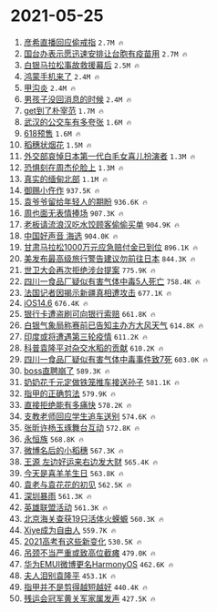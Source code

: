 # 2021-05-25

1. [彦希直播回应偷戒指](https://s.weibo.com/weibo?q=%23%E5%BD%A6%E5%B8%8C%E7%9B%B4%E6%92%AD%E5%9B%9E%E5%BA%94%E5%81%B7%E6%88%92%E6%8C%87%23&Refer=top) `2.7M 🔥`
1. [国台办表示愿迅速安排让台胞有疫苗用](https://s.weibo.com/weibo?q=%23%E5%9B%BD%E5%8F%B0%E5%8A%9E%E8%A1%A8%E7%A4%BA%E6%84%BF%E8%BF%85%E9%80%9F%E5%AE%89%E6%8E%92%E8%AE%A9%E5%8F%B0%E8%83%9E%E6%9C%89%E7%96%AB%E8%8B%97%E7%94%A8%23&Refer=top) `2.7M 🔥`
1. [白银马拉松事故救援幕后](https://s.weibo.com/weibo?q=%23%E7%99%BD%E9%93%B6%E9%A9%AC%E6%8B%89%E6%9D%BE%E4%BA%8B%E6%95%85%E6%95%91%E6%8F%B4%E5%B9%95%E5%90%8E%23&Refer=top) `2.5M 🔥`
1. [鸿蒙手机来了](https://s.weibo.com/weibo?q=%23%E9%B8%BF%E8%92%99%E6%89%8B%E6%9C%BA%E6%9D%A5%E4%BA%86%23&Refer=top) `2.4M 🔥`
1. [甲沟炎](https://s.weibo.com/weibo?q=%23%E7%94%B2%E6%B2%9F%E7%82%8E%23&Refer=top) `2.4M 🔥`
1. [男孩子没回消息的时候](https://s.weibo.com/weibo?q=%23%E7%94%B7%E5%AD%A9%E5%AD%90%E6%B2%A1%E5%9B%9E%E6%B6%88%E6%81%AF%E7%9A%84%E6%97%B6%E5%80%99%23&Refer=top) `2.4M 🔥`
1. [get到了朴宰范](https://s.weibo.com/weibo?q=%23get%E5%88%B0%E4%BA%86%E6%9C%B4%E5%AE%B0%E8%8C%83%23&Refer=top) `1.7M 🔥`
1. [武汉的公交车有多夸张](https://s.weibo.com/weibo?q=%23%E6%AD%A6%E6%B1%89%E7%9A%84%E5%85%AC%E4%BA%A4%E8%BD%A6%E6%9C%89%E5%A4%9A%E5%A4%B8%E5%BC%A0%23&Refer=top) `1.6M 🔥`
1. [618预售](https://s.weibo.com/weibo?q=%23618%E9%A2%84%E5%94%AE%23&Refer=top) `1.6M 🔥`
1. [稻穗状烟花](https://s.weibo.com/weibo?q=%23%E7%A8%BB%E7%A9%97%E7%8A%B6%E7%83%9F%E8%8A%B1%23&Refer=top) `1.5M 🔥`
1. [外交部哀悼日本第一代白毛女喜儿扮演者](https://s.weibo.com/weibo?q=%23%E5%A4%96%E4%BA%A4%E9%83%A8%E5%93%80%E6%82%BC%E6%97%A5%E6%9C%AC%E7%AC%AC%E4%B8%80%E4%BB%A3%E7%99%BD%E6%AF%9B%E5%A5%B3%E5%96%9C%E5%84%BF%E6%89%AE%E6%BC%94%E8%80%85%23&Refer=top) `1.3M 🔥`
1. [恐惧刻在周杰伦脸上](https://s.weibo.com/weibo?q=%23%E6%81%90%E6%83%A7%E5%88%BB%E5%9C%A8%E5%91%A8%E6%9D%B0%E4%BC%A6%E8%84%B8%E4%B8%8A%23&Refer=top) `1.3M 🔥`
1. [真实的缅甸北部](https://s.weibo.com/weibo?q=%23%E7%9C%9F%E5%AE%9E%E7%9A%84%E7%BC%85%E7%94%B8%E5%8C%97%E9%83%A8%23&Refer=top) `1.1M 🔥`
1. [御赐小仵作](https://s.weibo.com/weibo?q=%E5%BE%A1%E8%B5%90%E5%B0%8F%E4%BB%B5%E4%BD%9C&Refer=top) `937.5K 🔥`
1. [袁爷爷留给年轻人的期盼](https://s.weibo.com/weibo?q=%23%E8%A2%81%E7%88%B7%E7%88%B7%E7%95%99%E7%BB%99%E5%B9%B4%E8%BD%BB%E4%BA%BA%E7%9A%84%E6%9C%9F%E7%9B%BC%23&Refer=top) `936.6K 🔥`
1. [周也面无表情捧场](https://s.weibo.com/weibo?q=%23%E5%91%A8%E4%B9%9F%E9%9D%A2%E6%97%A0%E8%A1%A8%E6%83%85%E6%8D%A7%E5%9C%BA%23&Refer=top) `907.3K 🔥`
1. [老板请流浪汉吃水饺顾客偷偷买单](https://s.weibo.com/weibo?q=%23%E8%80%81%E6%9D%BF%E8%AF%B7%E6%B5%81%E6%B5%AA%E6%B1%89%E5%90%83%E6%B0%B4%E9%A5%BA%E9%A1%BE%E5%AE%A2%E5%81%B7%E5%81%B7%E4%B9%B0%E5%8D%95%23&Refer=top) `904.9K 🔥`
1. [中国好声音 海选](https://s.weibo.com/weibo?q=%E4%B8%AD%E5%9B%BD%E5%A5%BD%E5%A3%B0%E9%9F%B3%20%E6%B5%B7%E9%80%89&Refer=top) `904.0K 🔥`
1. [甘肃马拉松1000万元应急赔付金已到位](https://s.weibo.com/weibo?q=%23%E7%94%98%E8%82%83%E9%A9%AC%E6%8B%89%E6%9D%BE1000%E4%B8%87%E5%85%83%E5%BA%94%E6%80%A5%E8%B5%94%E4%BB%98%E9%87%91%E5%B7%B2%E5%88%B0%E4%BD%8D%23&Refer=top) `896.1K 🔥`
1. [美发布最高级旅行警告建议勿前往日本](https://s.weibo.com/weibo?q=%23%E7%BE%8E%E5%8F%91%E5%B8%83%E6%9C%80%E9%AB%98%E7%BA%A7%E6%97%85%E8%A1%8C%E8%AD%A6%E5%91%8A%E5%BB%BA%E8%AE%AE%E5%8B%BF%E5%89%8D%E5%BE%80%E6%97%A5%E6%9C%AC%23&Refer=top) `844.3K 🔥`
1. [世卫大会再次拒绝涉台提案](https://s.weibo.com/weibo?q=%23%E4%B8%96%E5%8D%AB%E5%A4%A7%E4%BC%9A%E5%86%8D%E6%AC%A1%E6%8B%92%E7%BB%9D%E6%B6%89%E5%8F%B0%E6%8F%90%E6%A1%88%23&Refer=top) `775.9K 🔥`
1. [四川一食品厂疑似有害气体中毒5人死亡](https://s.weibo.com/weibo?q=%E5%9B%9B%E5%B7%9D%E4%B8%80%E9%A3%9F%E5%93%81%E5%8E%82%E7%96%91%E4%BC%BC%E6%9C%89%E5%AE%B3%E6%B0%94%E4%BD%93%E4%B8%AD%E6%AF%925%E4%BA%BA%E6%AD%BB%E4%BA%A1&Refer=top) `758.4K 🔥`
1. [法国记者因揭示新疆真相遭攻击](https://s.weibo.com/weibo?q=%23%E6%B3%95%E5%9B%BD%E8%AE%B0%E8%80%85%E5%9B%A0%E6%8F%AD%E7%A4%BA%E6%96%B0%E7%96%86%E7%9C%9F%E7%9B%B8%E9%81%AD%E6%94%BB%E5%87%BB%23&Refer=top) `677.1K 🔥`
1. [iOS14.6](https://s.weibo.com/weibo?q=%23iOS14.6%23&Refer=top) `676.4K 🔥`
1. [银行卡遭盗刷可向银行索赔](https://s.weibo.com/weibo?q=%23%E9%93%B6%E8%A1%8C%E5%8D%A1%E9%81%AD%E7%9B%97%E5%88%B7%E5%8F%AF%E5%90%91%E9%93%B6%E8%A1%8C%E7%B4%A2%E8%B5%94%23&Refer=top) `661.8K 🔥`
1. [白银气象局称赛前已告知主办方大风天气](https://s.weibo.com/weibo?q=%23%E7%99%BD%E9%93%B6%E6%B0%94%E8%B1%A1%E5%B1%80%E7%A7%B0%E8%B5%9B%E5%89%8D%E5%B7%B2%E5%91%8A%E7%9F%A5%E4%B8%BB%E5%8A%9E%E6%96%B9%E5%A4%A7%E9%A3%8E%E5%A4%A9%E6%B0%94%23&Refer=top) `614.8K 🔥`
1. [印度或将遭遇第三轮疫情](https://s.weibo.com/weibo?q=%23%E5%8D%B0%E5%BA%A6%E6%88%96%E5%B0%86%E9%81%AD%E9%81%87%E7%AC%AC%E4%B8%89%E8%BD%AE%E7%96%AB%E6%83%85%23&Refer=top) `611.2K 🔥`
1. [科普袁隆平对杂交水稻的贡献](https://s.weibo.com/weibo?q=%E7%A7%91%E6%99%AE%E8%A2%81%E9%9A%86%E5%B9%B3%E5%AF%B9%E6%9D%82%E4%BA%A4%E6%B0%B4%E7%A8%BB%E7%9A%84%E8%B4%A1%E7%8C%AE&Refer=top) `610.2K 🔥`
1. [四川一食品厂疑似有害气体中毒事件致7死](https://s.weibo.com/weibo?q=%23%E5%9B%9B%E5%B7%9D%E4%B8%80%E9%A3%9F%E5%93%81%E5%8E%82%E7%96%91%E4%BC%BC%E6%9C%89%E5%AE%B3%E6%B0%94%E4%BD%93%E4%B8%AD%E6%AF%92%E4%BA%8B%E4%BB%B6%E8%87%B47%E6%AD%BB%23&Refer=top) `603.0K 🔥`
1. [boss直聘崩了](https://s.weibo.com/weibo?q=%23boss%E7%9B%B4%E8%81%98%E5%B4%A9%E4%BA%86%23&Refer=top) `589.3K 🔥`
1. [奶奶花千元定做铁笼推车接送孙子](https://s.weibo.com/weibo?q=%23%E5%A5%B6%E5%A5%B6%E8%8A%B1%E5%8D%83%E5%85%83%E5%AE%9A%E5%81%9A%E9%93%81%E7%AC%BC%E6%8E%A8%E8%BD%A6%E6%8E%A5%E9%80%81%E5%AD%99%E5%AD%90%23&Refer=top) `581.1K 🔥`
1. [指甲的正确剪法](https://s.weibo.com/weibo?q=%23%E6%8C%87%E7%94%B2%E7%9A%84%E6%AD%A3%E7%A1%AE%E5%89%AA%E6%B3%95%23&Refer=top) `579.9K 🔥`
1. [直接拒绝能有多痛快](https://s.weibo.com/weibo?q=%23%E7%9B%B4%E6%8E%A5%E6%8B%92%E7%BB%9D%E8%83%BD%E6%9C%89%E5%A4%9A%E7%97%9B%E5%BF%AB%23&Refer=top) `578.2K 🔥`
1. [支教老师回应学生追车送别](https://s.weibo.com/weibo?q=%23%E6%94%AF%E6%95%99%E8%80%81%E5%B8%88%E5%9B%9E%E5%BA%94%E5%AD%A6%E7%94%9F%E8%BF%BD%E8%BD%A6%E9%80%81%E5%88%AB%23&Refer=top) `574.6K 🔥`
1. [张昕许杨玉琢舞台互动](https://s.weibo.com/weibo?q=%23%E5%BC%A0%E6%98%95%E8%AE%B8%E6%9D%A8%E7%8E%89%E7%90%A2%E8%88%9E%E5%8F%B0%E4%BA%92%E5%8A%A8%23&Refer=top) `572.8K 🔥`
1. [永恒族](https://s.weibo.com/weibo?q=%23%E6%B0%B8%E6%81%92%E6%97%8F%23&Refer=top) `568.8K 🔥`
1. [微博名后的小稻穗](https://s.weibo.com/weibo?q=%23%E5%BE%AE%E5%8D%9A%E5%90%8D%E5%90%8E%E7%9A%84%E5%B0%8F%E7%A8%BB%E7%A9%97%23&Refer=top) `567.3K 🔥`
1. [王源 左边好运来右边发大财](https://s.weibo.com/weibo?q=%23%E7%8E%8B%E6%BA%90%20%E5%B7%A6%E8%BE%B9%E5%A5%BD%E8%BF%90%E6%9D%A5%E5%8F%B3%E8%BE%B9%E5%8F%91%E5%A4%A7%E8%B4%A2%23&Refer=top) `565.4K 🔥`
1. [今天是喜羊羊生日](https://s.weibo.com/weibo?q=%23%E4%BB%8A%E5%A4%A9%E6%98%AF%E5%96%9C%E7%BE%8A%E7%BE%8A%E7%94%9F%E6%97%A5%23&Refer=top) `563.8K 🔥`
1. [袁老与袁花花的初见](https://s.weibo.com/weibo?q=%23%E8%A2%81%E8%80%81%E4%B8%8E%E8%A2%81%E8%8A%B1%E8%8A%B1%E7%9A%84%E5%88%9D%E8%A7%81%23&Refer=top) `562.5K 🔥`
1. [深圳暴雨](https://s.weibo.com/weibo?q=%E6%B7%B1%E5%9C%B3%E6%9A%B4%E9%9B%A8&Refer=top) `561.3K 🔥`
1. [英雄联盟活动](https://s.weibo.com/weibo?q=%23%E8%8B%B1%E9%9B%84%E8%81%94%E7%9B%9F%E6%B4%BB%E5%8A%A8%23&Refer=top) `561.3K 🔥`
1. [北京海关查获19只活体火蝾螈](https://s.weibo.com/weibo?q=%23%E5%8C%97%E4%BA%AC%E6%B5%B7%E5%85%B3%E6%9F%A5%E8%8E%B719%E5%8F%AA%E6%B4%BB%E4%BD%93%E7%81%AB%E8%9D%BE%E8%9E%88%23&Refer=top) `560.3K 🔥`
1. [Xiye成为自由人](https://s.weibo.com/weibo?q=%23Xiye%E6%88%90%E4%B8%BA%E8%87%AA%E7%94%B1%E4%BA%BA%23&Refer=top) `559.7K 🔥`
1. [2021高考有这些新变化](https://s.weibo.com/weibo?q=%232021%E9%AB%98%E8%80%83%E6%9C%89%E8%BF%99%E4%BA%9B%E6%96%B0%E5%8F%98%E5%8C%96%23&Refer=top) `530.5K 🔥`
1. [吊颈不当严重或致高位截瘫](https://s.weibo.com/weibo?q=%23%E5%90%8A%E9%A2%88%E4%B8%8D%E5%BD%93%E4%B8%A5%E9%87%8D%E6%88%96%E8%87%B4%E9%AB%98%E4%BD%8D%E6%88%AA%E7%98%AB%23&Refer=top) `479.0K 🔥`
1. [华为EMUI微博更名HarmonyOS](https://s.weibo.com/weibo?q=%23%E5%8D%8E%E4%B8%BAEMUI%E5%BE%AE%E5%8D%9A%E6%9B%B4%E5%90%8DHarmonyOS%23&Refer=top) `462.6K 🔥`
1. [夫人泪别袁隆平](https://s.weibo.com/weibo?q=%23%E5%A4%AB%E4%BA%BA%E6%B3%AA%E5%88%AB%E8%A2%81%E9%9A%86%E5%B9%B3%23&Refer=top) `453.1K 🔥`
1. [指甲并不是剪得越短越好](https://s.weibo.com/weibo?q=%23%E6%8C%87%E7%94%B2%E5%B9%B6%E4%B8%8D%E6%98%AF%E5%89%AA%E5%BE%97%E8%B6%8A%E7%9F%AD%E8%B6%8A%E5%A5%BD%23&Refer=top) `440.4K 🔥`
1. [残运会冠军黄关军家属发声](https://s.weibo.com/weibo?q=%23%E6%AE%8B%E8%BF%90%E4%BC%9A%E5%86%A0%E5%86%9B%E9%BB%84%E5%85%B3%E5%86%9B%E5%AE%B6%E5%B1%9E%E5%8F%91%E5%A3%B0%23&Refer=top) `427.5K 🔥`
